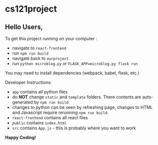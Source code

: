 # cs121project

## Hello Users,

To get this project running on your computer :
- navigate to `react-frontend`
- run `npm run build`
- navigate back to `ourproject`
- run `python microblog.py` or `FLASK_APP=microblog.py flask run`

You may need to install dependencies (webpack, babel, flask, etc.)

Developer Instructions:
- `app` contains all python files
- do **NOT** change `static` and `template` folders. There contents are auto-generated by `npm run build`
- changes to python can be seen by refreshing page, changes to HTML and Javascript require rerunning `npm run build`.
- `react-frontend` contains all react files
- `public` contains `index.html`
- `src` contains `App.js` - this is probably where you want to work

**Happy Coding!**
